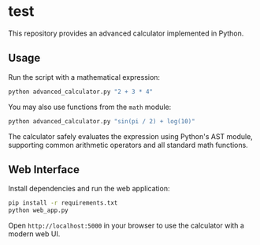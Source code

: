 # test

This repository provides an advanced calculator implemented in Python.

## Usage

Run the script with a mathematical expression:

```bash
python advanced_calculator.py "2 + 3 * 4"
```

You may also use functions from the `math` module:

```bash
python advanced_calculator.py "sin(pi / 2) + log(10)"
```

The calculator safely evaluates the expression using Python's AST module, supporting common arithmetic operators and all standard math functions.

## Web Interface

Install dependencies and run the web application:

```bash
pip install -r requirements.txt
python web_app.py
```

Open `http://localhost:5000` in your browser to use the calculator with a modern web UI.
